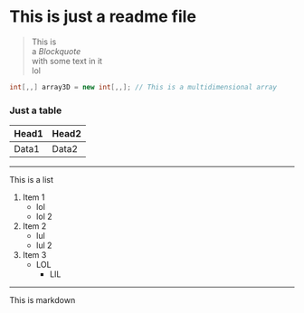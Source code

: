 # This is just a readme file

> This is  
a *Block*_*quote*_  
with some text in it  
lol

```C#
int[,,] array3D = new int[,,]; // This is a multidimensional array
```
### Just a table
|Head1|Head2|
|-----|-----|
|Data1|Data2|

---

This is a list
1. Item 1
	- lol
	- lol 2
1. Item 2
	- lul
	- lul 2
1. Item 3
	- LOL
		- LIL
---
This is markdown
